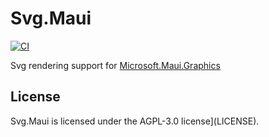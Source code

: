 # Svg.Maui

[![CI](https://github.com/wieslawsoltes/Svg.Maui/actions/workflows/dotnet.yml/badge.svg)](https://github.com/wieslawsoltes/Svg.Maui/actions/workflows/dotnet.yml)

Svg rendering support for [Microsoft.Maui.Graphics](https://github.com/dotnet/Microsoft.Maui.Graphics)

## License

Svg.Maui is licensed under the AGPL-3.0 license](LICENSE).
